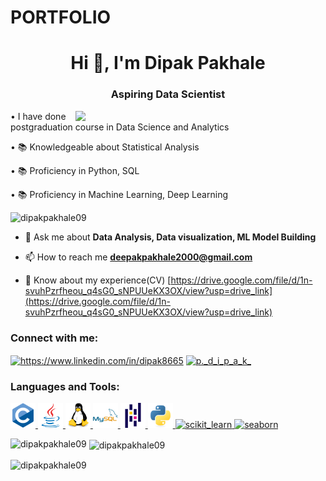 # PORTFOLIO


<h1 align="center">Hi 👋, I'm Dipak Pakhale</h1>
<h3 align="center">Aspiring Data Scientist</h3>
<img align="right" width="400" src="![image](https://github.com/dipakpakhale09/dipakpakhale09/assets/152465143/87618892-b082-467c-a07b-7b624fc2c60b)">
<p alifn="left" ></p>

•	I have done postgraduation course in Data Science and Analytics

•	📚 Knowledgeable about Statistical Analysis

•	📚 Proficiency in Python, SQL

•	📚 Proficiency in Machine Learning, Deep Learning


<p align="left"> <img src="https://komarev.com/ghpvc/?username=dipakpakhale09&label=Profile%20views&color=0e75b6&style=flat" alt="dipakpakhale09" /> </p>

- 💬 Ask me about **Data Analysis, Data visualization, ML Model Building**

- 📫 How to reach me **deepakpakhale2000@gmail.com**

- 📄 Know about my experience(CV) [https://drive.google.com/file/d/1n-svuhPzrfheou_q4sG0_sNPUUeKX3OX/view?usp=drive_link](https://drive.google.com/file/d/1n-svuhPzrfheou_q4sG0_sNPUUeKX3OX/view?usp=drive_link)

<h3 align="left">Connect with me:</h3>
<p align="left">
<a href="https://linkedin.com/in/https://www.linkedin.com/in/dipak8665" target="blank"><img align="center" src="https://raw.githubusercontent.com/rahuldkjain/github-profile-readme-generator/master/src/images/icons/Social/linked-in-alt.svg" alt="https://www.linkedin.com/in/dipak8665" height="30" width="40" /></a>
<a href="https://instagram.com/p._d_i_p_a_k_" target="blank"><img align="center" src="https://raw.githubusercontent.com/rahuldkjain/github-profile-readme-generator/master/src/images/icons/Social/instagram.svg" alt="p._d_i_p_a_k_" height="30" width="40" /></a>
</p>

<h3 align="left">Languages and Tools:</h3>
<p align="left"> <a href="https://www.cprogramming.com/" target="_blank" rel="noreferrer"> <img src="https://raw.githubusercontent.com/devicons/devicon/master/icons/c/c-original.svg" alt="c" width="40" height="40"/> </a> <a href="https://www.java.com" target="_blank" rel="noreferrer"> <img src="https://raw.githubusercontent.com/devicons/devicon/master/icons/java/java-original.svg" alt="java" width="40" height="40"/> </a> <a href="https://www.linux.org/" target="_blank" rel="noreferrer"> <img src="https://raw.githubusercontent.com/devicons/devicon/master/icons/linux/linux-original.svg" alt="linux" width="40" height="40"/> </a> <a href="https://www.mysql.com/" target="_blank" rel="noreferrer"> <img src="https://raw.githubusercontent.com/devicons/devicon/master/icons/mysql/mysql-original-wordmark.svg" alt="mysql" width="40" height="40"/> </a> <a href="https://pandas.pydata.org/" target="_blank" rel="noreferrer"> <img src="https://raw.githubusercontent.com/devicons/devicon/2ae2a900d2f041da66e950e4d48052658d850630/icons/pandas/pandas-original.svg" alt="pandas" width="40" height="40"/> </a> <a href="https://www.python.org" target="_blank" rel="noreferrer"> <img src="https://raw.githubusercontent.com/devicons/devicon/master/icons/python/python-original.svg" alt="python" width="40" height="40"/> </a> <a href="https://scikit-learn.org/" target="_blank" rel="noreferrer"> <img src="https://upload.wikimedia.org/wikipedia/commons/0/05/Scikit_learn_logo_small.svg" alt="scikit_learn" width="40" height="40"/> </a> <a href="https://seaborn.pydata.org/" target="_blank" rel="noreferrer"> <img src="https://seaborn.pydata.org/_images/logo-mark-lightbg.svg" alt="seaborn" width="40" height="40"/> </a> </p>

<p><img align="left" src="https://github-readme-stats.vercel.app/api/top-langs?username=dipakpakhale09&show_icons=true&locale=en&layout=compact" alt="dipakpakhale09" /></p>

<p>&nbsp;<img align="center" src="https://github-readme-stats.vercel.app/api?username=dipakpakhale09&show_icons=true&locale=en" alt="dipakpakhale09" /></p>

<p><img align="center" src="https://github-readme-streak-stats.herokuapp.com/?user=dipakpakhale09&" alt="dipakpakhale09" /></p>
